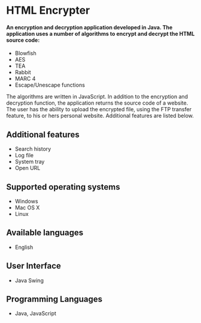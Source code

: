 # HTML Encrypter
#### An encryption and decryption application developed in Java. The application uses a number of algorithms to encrypt and decrypt the HTML source code:

   * Blowfish
   * AES
   * TEA
   * Rabbit
   * MARC 4
   * Escape/Unescape functions

The algorithms are written in JavaScript. In addition to the encryption and decryption function, the application returns the source code of a website. The user has the ability to upload the encrypted file, using the FTP transfer feature, to his or hers personal website. Additional features are listed below.

## Additional features
   * Search history
   * Log file
   * System tray
   * Open URL

## Supported operating systems 
   * Windows
   * Mac OS X
   * Linux

## Available languages
   * English

## User Interface
   * Java Swing

## Programming Languages
   * Java, JavaScript
